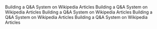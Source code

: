 Building a Q&A System on Wikipedia Articles
Building a Q&A System on Wikipedia Articles
Building a Q&A System on Wikipedia Articles
Building a Q&A System on Wikipedia Articles
Building a Q&A System on Wikipedia Articles
